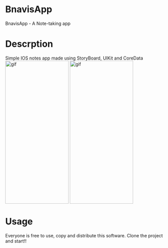 # BnavisApp
BnavisApp - A Note-taking app

<h1>Descrption</h1>
Simple IOS notes app made using StoryBoard, UIKit and CoreData

<img align="center" alt="gif" src="https://user-images.githubusercontent.com/22303129/180218123-9df5d2b8-00af-40ba-a6bc-6a81cd47dbb7.png" width="200" height="450" data-animated-image="" style="max-width: 100%;">

<img align="center" alt="gif" src="https://user-images.githubusercontent.com/22303129/177269471-c7a5aa3b-f2c5-4330-8caf-e83b83d2b6f7.gif" width="200" height="450" data-animated-image="" style="max-width: 100%;">

<h1>Usage</h1>
Everyone is free to use, copy and distribute this software. Clone the project and start!!
